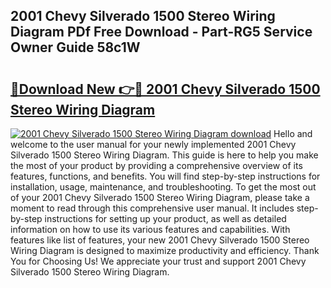 ## 2001 Chevy Silverado 1500 Stereo Wiring Diagram PDf Free Download - Part-RG5 Service Owner Guide 58c1W

# <h2><a href="http://dfrmgnq.blite.top/?on=2001+Chevy+Silverado+1500+Stereo+Wiring+Diagram">🔗Download New 👉🔴 2001 Chevy Silverado 1500 Stereo Wiring Diagram</a></h2>

[![2001 Chevy Silverado 1500 Stereo Wiring Diagram download](https://i.imgur.com/lujVjoI.png)](http://dfrmgnq.blite.top/?on=2001+Chevy+Silverado+1500+Stereo+Wiring+Diagram)
Hello and welcome to the user manual for your newly implemented 2001 Chevy Silverado 1500 Stereo Wiring Diagram. This guide is here to help you make the most of your product by providing a comprehensive overview of its features, functions, and benefits. You will find step-by-step instructions for installation, usage, maintenance, and troubleshooting. To get the most out of your 2001 Chevy Silverado 1500 Stereo Wiring Diagram, please take a moment to read through this comprehensive user manual. It includes step-by-step instructions for setting up your product, as well as detailed information on how to use its various features and capabilities. With features like list of features, your new 2001 Chevy Silverado 1500 Stereo Wiring Diagram is designed to maximize productivity and efficiency. Thank You for Choosing Us! We appreciate your trust and support 2001 Chevy Silverado 1500 Stereo Wiring Diagram.
